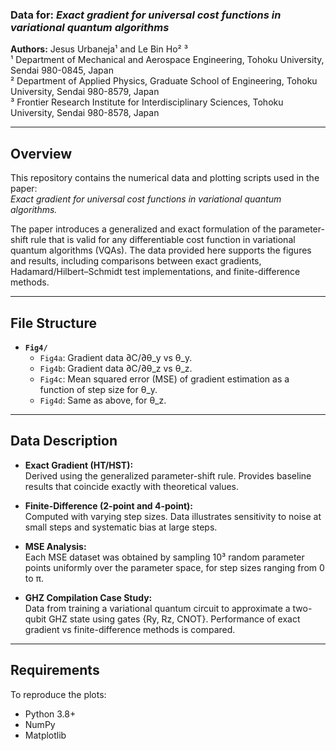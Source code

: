 ### Data for: *Exact gradient for universal cost functions in variational quantum algorithms*  
**Authors:** Jesus Urbaneja¹ and Le Bin Ho² ³  
¹ Department of Mechanical and Aerospace Engineering, Tohoku University, Sendai 980-0845, Japan  
² Department of Applied Physics, Graduate School of Engineering, Tohoku University, Sendai 980-8579, Japan  
³ Frontier Research Institute for Interdisciplinary Sciences, Tohoku University, Sendai 980-8578, Japan  

---

## Overview
This repository contains the numerical data and plotting scripts used in the paper:  
*Exact gradient for universal cost functions in variational quantum algorithms.*  

The paper introduces a generalized and exact formulation of the parameter-shift rule that is valid for any differentiable cost function in variational quantum algorithms (VQAs). The data provided here supports the figures and results, including comparisons between exact gradients, Hadamard/Hilbert–Schmidt test implementations, and finite-difference methods.  

---

## File Structure
- **`Fig4/`**  
  - `Fig4a`: Gradient data ∂C/∂θ_y vs θ_y.  
  - `Fig4b`: Gradient data ∂C/∂θ_z vs θ_z.  
  - `Fig4c`: Mean squared error (MSE) of gradient estimation as a function of step size for θ_y.  
  - `Fig4d`: Same as above, for θ_z.  

---

## Data Description
- **Exact Gradient (HT/HST):**  
  Derived using the generalized parameter-shift rule. Provides baseline results that coincide exactly with theoretical values.  

- **Finite-Difference (2-point and 4-point):**  
  Computed with varying step sizes. Data illustrates sensitivity to noise at small steps and systematic bias at large steps.  

- **MSE Analysis:**  
  Each MSE dataset was obtained by sampling 10³ random parameter points uniformly over the parameter space, for step sizes ranging from 0 to π.  

- **GHZ Compilation Case Study:**  
  Data from training a variational quantum circuit to approximate a two-qubit GHZ state using gates {Ry, Rz, CNOT}. Performance of exact gradient vs finite-difference methods is compared.  

---

## Requirements
To reproduce the plots:  
- Python 3.8+  
- NumPy  
- Matplotlib  

